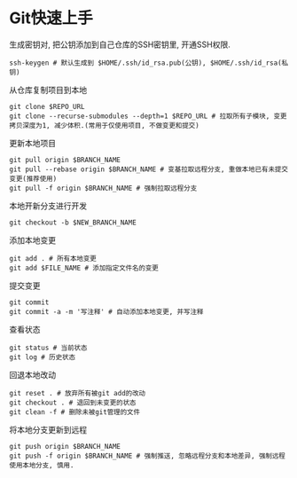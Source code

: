 # Git快速上手

生成密钥对, 把公钥添加到自己仓库的SSH密钥里, 开通SSH权限.
```shell
ssh-keygen # 默认生成到 $HOME/.ssh/id_rsa.pub(公钥), $HOME/.ssh/id_rsa(私钥)
```

从仓库复制项目到本地
```shell
git clone $REPO_URL
git clone --recurse-submodules --depth=1 $REPO_URL # 拉取所有子模块, 变更拷贝深度为1, 减少体积.(常用于仅使用项目, 不做变更和提交)
```

更新本地项目
```shell
git pull origin $BRANCH_NAME
git pull --rebase origin $BRANCH_NAME # 变基拉取远程分支, 重做本地已有未提交变更(推荐使用)
git pull -f origin $BRANCH_NAME # 强制拉取远程分支
```

本地开新分支进行开发
```shell
git checkout -b $NEW_BRANCH_NAME
```

添加本地变更
```shell
git add . # 所有本地变更
git add $FILE_NAME # 添加指定文件名的变更
```

提交变更
```shell
git commit
git commit -a -m '写注释' # 自动添加本地变更, 并写注释
```

查看状态
```shell
git status # 当前状态
git log # 历史状态
```

回退本地改动
```shell
git reset . # 放弃所有被git add的改动
git checkout . # 退回到未变更的状态
git clean -f # 删除未被git管理的文件
```

将本地分支更新到远程
```shell
git push origin $BRANCH_NAME
git push -f origin $BRANCH_NAME # 强制推送, 忽略远程分支和本地差异, 强制远程使用本地分支, 慎用.
```